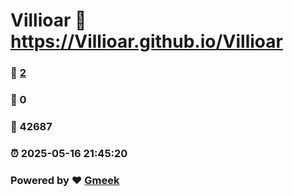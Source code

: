 # Villioar :link: https://Villioar.github.io/Villioar 
### :page_facing_up: [2](https://Villioar.github.io/Villioar/tag.html) 
### :speech_balloon: 0 
### :hibiscus: 42687 
### :alarm_clock: 2025-05-16 21:45:20 
### Powered by :heart: [Gmeek](https://github.com/Meekdai/Gmeek)
